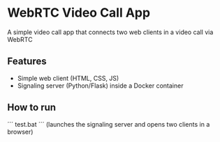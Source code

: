 # WebRTC Video Call App

A simple video call app that connects two web clients in a video call via WebRTC

## Features
- Simple web client (HTML, CSS, JS)
- Signaling server (Python/Flask) inside a Docker container

## How to run
´´´	
test.bat
´´´
(launches the signaling server and opens two clients in a browser)
